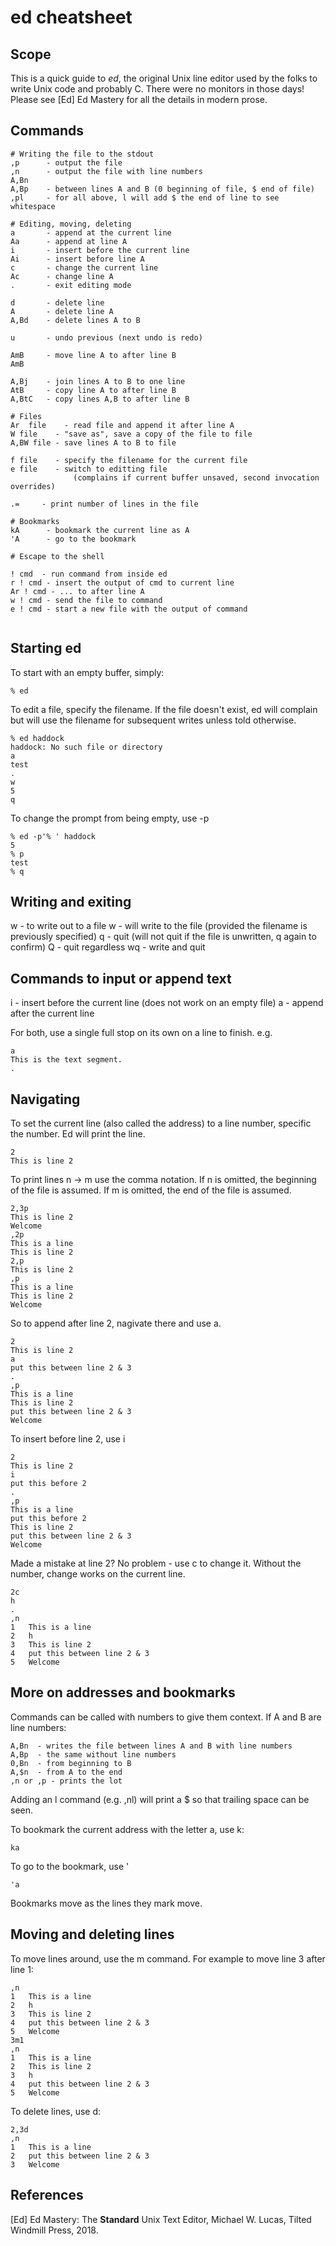 # ed cheatsheet

## Scope

This is a quick guide to *ed*, the original Unix line editor used by the folks to write Unix code and probably C. There were no monitors in those days! Please see [Ed] Ed Mastery for all the details in modern prose.

## Commands

```
# Writing the file to the stdout
,p		- output the file
,n		- output the file with line numbers
A,Bn 
A,Bp	- between lines A and B (0 beginning of file, $ end of file)
,pl		- for all above, l will add $ the end of line to see whitespace

# Editing, moving, deleting
a		- append at the current line
Aa		- append at line A
i		- insert before the current line
Ai		- insert before line A
c		- change the current line
Ac		- change line A
.		- exit editing mode

d   	- delete line
A   	- delete line A
A,Bd	- delete lines A to B

u		- undo previous (next undo is redo)

AmB		- move line A to after line B
AmB		

A,Bj	- join lines A to B to one line
AtB	    - copy line A to after line B
A,BtC	- copy lines A,B to after line B

# Files
Ar	file	- read file and append it after line A
W file    - "save as", save a copy of the file to file
A,BW file - save lines A to B to file

f file    - specify the filename for the current file
e file    - switch to editting file 
			  (complains if current buffer unsaved, second invocation overrides)
			
.= 	   - print number of lines in the file

# Bookmarks
kA		- bookmark the current line as A
'A		- go to the bookmark

# Escape to the shell

! cmd  - run command from inside ed
r ! cmd - insert the output of cmd to current line
Ar ! cmd - ... to after line A
w ! cmd - send the file to command
e ! cmd - start a new file with the output of command


```

## Starting ed

To start with an empty buffer, simply:

```
% ed
```

To edit a file, specify the filename. If the file doesn't exist, ed will
complain but will use the filename for subsequent writes unless told 
otherwise.

```
% ed haddock
haddock: No such file or directory
a
test
.
w
5
q
```

To change the prompt from being empty, use -p

```
% ed -p'% ' haddock
5
% p
test
% q
```

## Writing and exiting

w <file> - to write out to a file
w - will write to the file (provided the filename is previously specified)
q - quit (will not quit if the file is unwritten, q again to confirm)
Q - quit regardless
wq - write and quit

## Commands to input or append text

i - insert before the current line (does not work on an empty file)
a - append after the current line

For both, use a single full stop on its own on a line to finish. e.g.

```
a
This is the text segment.
.
```
## Navigating

To set the current line (also called the address) to a line number, specific the number. Ed will
print the line.

```
2
This is line 2
```

To print lines n -> m use the comma notation. If n is omitted, the beginning
of the file is assumed. If m is omitted, the end of the file is assumed.

```
2,3p
This is line 2
Welcome
,2p
This is a line
This is line 2
2,p
This is line 2
,p
This is a line
This is line 2
Welcome
```

So to append after line 2, nagivate there and use a.

```
2
This is line 2
a
put this between line 2 & 3
.
,p
This is a line
This is line 2
put this between line 2 & 3
Welcome
```

To insert before line 2, use i

```
2
This is line 2
i
put this before 2
.
,p
This is a line
put this before 2
This is line 2
put this between line 2 & 3
Welcome
```

Made a mistake at line 2? No problem - use c to change it. Without the number, change works on the current line.

```
2c
h
.
,n
1	This is a line
2	h
3	This is line 2
4	put this between line 2 & 3
5	Welcome
```

## More on addresses and bookmarks

Commands can be called with numbers to give them context. If A and B are
line numbers:

```
A,Bn  - writes the file between lines A and B with line numbers
A,Bp  - the same without line numbers
0,Bn  - from beginning to B
A,$n  - from A to the end
,n or ,p - prints the lot
```

Adding an l command (e.g. ,nl) will print a $ so that trailing space can be
seen.

To bookmark the current address with the letter a, use k:

```
ka
```

To go to the bookmark, use '

```
'a
```

Bookmarks move as the lines they mark move.

## Moving and deleting lines

To move lines around, use the m command. For example to move line 3 after line 1:

```
,n
1	This is a line
2	h
3	This is line 2
4	put this between line 2 & 3
5	Welcome
3m1
,n
1	This is a line
2	This is line 2
3	h
4	put this between line 2 & 3
5	Welcome
```

To delete lines, use d:

```
2,3d
,n
1	This is a line
2	put this between line 2 & 3
3	Welcome
```

## References

[Ed] Ed Mastery: The **Standard** Unix Text Editor, Michael W. Lucas, Tilted Windmill Press, 2018.
